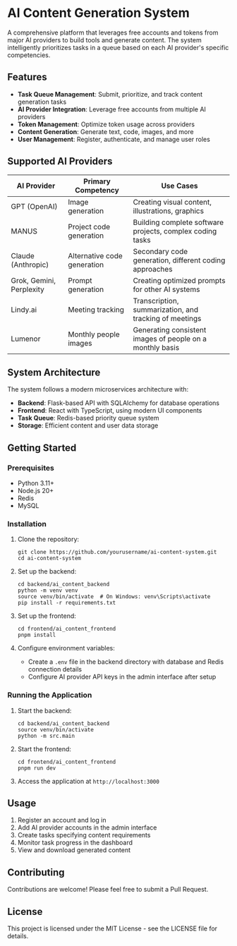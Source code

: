 # AI Content Generation System

A comprehensive platform that leverages free accounts and tokens from major AI providers to build tools and generate content. The system intelligently prioritizes tasks in a queue based on each AI provider's specific competencies.

## Features

- **Task Queue Management**: Submit, prioritize, and track content generation tasks
- **AI Provider Integration**: Leverage free accounts from multiple AI providers
- **Token Management**: Optimize token usage across providers
- **Content Generation**: Generate text, code, images, and more
- **User Management**: Register, authenticate, and manage user roles

## Supported AI Providers

| AI Provider | Primary Competency | Use Cases |
|-------------|-------------------|-----------|
| GPT (OpenAI) | Image generation | Creating visual content, illustrations, graphics |
| MANUS | Project code generation | Building complete software projects, complex coding tasks |
| Claude (Anthropic) | Alternative code generation | Secondary code generation, different coding approaches |
| Grok, Gemini, Perplexity | Prompt generation | Creating optimized prompts for other AI systems |
| Lindy.ai | Meeting tracking | Transcription, summarization, and tracking of meetings |
| Lumenor | Monthly people images | Generating consistent images of people on a monthly basis |

## System Architecture

The system follows a modern microservices architecture with:

- **Backend**: Flask-based API with SQLAlchemy for database operations
- **Frontend**: React with TypeScript, using modern UI components
- **Task Queue**: Redis-based priority queue system
- **Storage**: Efficient content and user data storage

## Getting Started

### Prerequisites

- Python 3.11+
- Node.js 20+
- Redis
- MySQL

### Installation

1. Clone the repository:
   ```
   git clone https://github.com/yourusername/ai-content-system.git
   cd ai-content-system
   ```

2. Set up the backend:
   ```
   cd backend/ai_content_backend
   python -m venv venv
   source venv/bin/activate  # On Windows: venv\Scripts\activate
   pip install -r requirements.txt
   ```

3. Set up the frontend:
   ```
   cd frontend/ai_content_frontend
   pnpm install
   ```

4. Configure environment variables:
   - Create a `.env` file in the backend directory with database and Redis connection details
   - Configure AI provider API keys in the admin interface after setup

### Running the Application

1. Start the backend:
   ```
   cd backend/ai_content_backend
   source venv/bin/activate
   python -m src.main
   ```

2. Start the frontend:
   ```
   cd frontend/ai_content_frontend
   pnpm run dev
   ```

3. Access the application at `http://localhost:3000`

## Usage

1. Register an account and log in
2. Add AI provider accounts in the admin interface
3. Create tasks specifying content requirements
4. Monitor task progress in the dashboard
5. View and download generated content

## Contributing

Contributions are welcome! Please feel free to submit a Pull Request.

## License

This project is licensed under the MIT License - see the LICENSE file for details.
